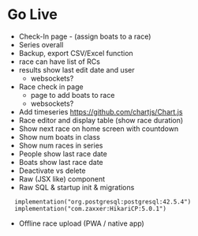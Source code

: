 # Go Live
- Check-In page - (assign boats to a race)
- Series overall
- Backup, export CSV/Excel function
- race can have list of RCs
- results show last edit date and user
  - websockets?
- Race check in page
  - page to add boats to race
  - websockets?
- Add timeseries https://github.com/chartjs/Chart.js
- Race editor and display table (show race duration)
- Show next race on home screen with countdown
- Show num boats in class
- Show num races in series 
- People show last race date
- Boats show last race date
- Deactivate vs delete
- Raw (JSX like) component
- Raw SQL & startup init & migrations 
```
  implementation("org.postgresql:postgresql:42.5.4")
  implementation("com.zaxxer:HikariCP:5.0.1")
```
- Offline race upload (PWA / native app)


